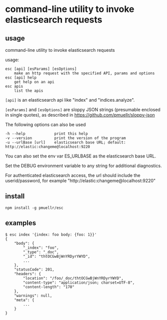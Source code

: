 command-line utility to invoke elasticsearch requests
================================================================================

usage
--------------------------------------------------------------------------------

command-line utility to invoke elasticsearch requests

usage:

    esc [api] [esParams] [esOptions]
        make an http request with the specified API, params and options
    esc [api] help
        get help on an api
    esc apis
        list the apis

`[api]` is an elasticsearch api like "index" and "indices.analyze".

`[esParams]` and `[esOptions]` are sloppy JSON strings (presumable enclosed in
single quotes), as described in https://github.com/pmuellr/sloppy-json

The following options can also be used

    -h --help             print this help
    -v --version          print the version of the program
    -u --urlBase [url]    elasticsearch base URL; default: http://elastic:changeme@localhost:9220

You can also set the env var ES_URLBASE as the elasticsearch base URL.

Set the DEBUG environment variable to any string for additional diagnostics.

For authenticated elasticsearch access, the url should include the
userid/password, for example "http://elastic:changeme@localhost:9220"

install
--------------------------------------------------------------------------------

    npm install -g pmuellr/esc

examples
--------------------------------------------------------------------------------

```console
$ esc index '{index: foo body: {foo: 1}}'
{
    "body": {
        "_index": "foo",
        "_type": "_doc",
        "_id": "thtOCGwBjWnYRDyrYWYD",
        ...
    },
    "statusCode": 201,
    "headers": {
        "location": "/foo/_doc/thtOCGwBjWnYRDyrYWYD",
        "content-type": "application/json; charset=UTF-8",
        "content-length": "170"
    },
    "warnings": null,
    "meta": {
        ...
    }
}
```